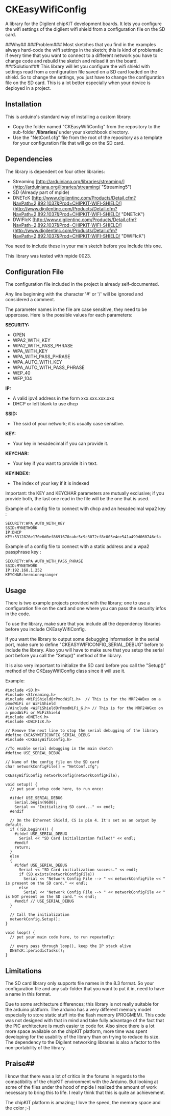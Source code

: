 # CKEasyWifiConfig #
A library for the Digilent chipKIT development boards. It lets you configure the wifi settings of the digilent wifi shield from a configuration file on the SD card.

##Why##
###Problem###
Most sketches that you find in the examples always hard-code the wifi settings in the sketch; this is kind of problematic if every time that you want to connect to a different network you have to change code and rebuild the sketch and reload it on the board. 
###Solution###
This library will let you configure the wifi shield with settings read from a configuration file saved on a SD card loaded on the shield. So to change the settings, you just have to change the configuration file on the SD card. This is a lot better especially when your device is deployed in a project.

## Installation ##
This is arduino's standard way of installing a custom library:

- Copy the folder named "CKEasyWifiConfig" from the repository to the sub-folder 
 **/libraries/** under your sketchbook directory.
- Use the "NetConf.cfg" file from the root of the repository as a template for your configuration file that will go on the SD card.

## Dependencies ##
The library is dependent on four other libraries:

- Streaming  [http://arduiniana.org/libraries/streaming/](http://arduiniana.org/libraries/streaming/ "Streaming5")
- SD (Already part of mpide)
- DNETcK  [http://www.digilentinc.com/Products/Detail.cfm?NavPath=2,892,1037&Prod=CHIPKIT-WIFI-SHIELD/](http://www.digilentinc.com/Products/Detail.cfm?NavPath=2,892,1037&Prod=CHIPKIT-WIFI-SHIELD/ "DNETcK")
- DWIFIcK [http://www.digilentinc.com/Products/Detail.cfm?NavPath=2,892,1037&Prod=CHIPKIT-WIFI-SHIELD/](http://www.digilentinc.com/Products/Detail.cfm?NavPath=2,892,1037&Prod=CHIPKIT-WIFI-SHIELD/ "DWIFIcK")

You need to include these in your main sketch before you include this one.

This library was tested with mpide 0023.

## Configuration File ##
The configuration file included in the project is already self-documented.

Any line beginning with the character '#' or '/' will be ignored and considered a comment.

The parameter names in the file are case sensitive, they need to be uppercase. Here is the possible values for each parameters:

**SECURITY:**

- OPEN
- WPA2_WITH_KEY
- WPA2_WITH_PASS_PHRASE
- WPA_WITH_KEY
- WPA_WITH_PASS_PHRASE
- WPA_AUTO_WITH_KEY
- WPA_AUTO_WITH_PASS_PHRASE
- WEP_40
- WEP_104

**IP:**

- A valid ipv4 address in the form xxx.xxx.xxx.xxx
- DHCP or left blank to use dhcp

**SSID:**

- The ssid of your network; it is usually case sensitive.

**KEY:**

- Your key in hexadecimal if you can provide it.

**KEYCHAR:**

- Your key if you want to provide it in text.

**KEYINDEX:**

- The index of your key if it is indexed


Important: the KEY and KEYCHAR parameters are mutually exclusive; if you provide both, the last one read in the file will be the one that is used.

Example of a config file to connect with dhcp and an hexadecimal wpa2 key :

    SECURITY:WPA_AUTO_WITH_KEY
	SSID:MYNETWORK
	IP:DHCP
	KEY:5312826e170e6d0ef8691670cabc5c9c3072cf8c003e4ee541a499d060746cfa

Example of a config file to connect with a static address and a wpa2 passphrase key :

    SECURITY:WPA_AUTO_WITH_PASS_PHRASE
	SSID:MYNETWORK
	IP:192.168.1.252
	KEYCHAR:hermionegranger

## Usage ##
There is two example projects provided with the library; one to use a configuration file on the card and one where you can pass the security infos in the code.

To use the library, make sure that you include all the dependency libraries before you include CKEasyWifiConfig.

If you want the library to output some debugging information in the serial port, make sure to define "CKEASYWIFICONFIG_SERIAL_DEBUG" before to include the library. Also you will have to make sure that you setup the serial port before you call the "Setup()" method of the library.

It is also very important to initialize the SD card before you call the "Setup()" method of the CKEasyWifiConfig class since it will use it.

Example:

	#include <SD.h>
	#include <Streaming.h>
	#include <WiFiShieldOrPmodWiFi.h>  // This is for the MRF24WBxx on a pmodWiFi or WiFiShield
	//#include <WiFiShieldOrPmodWiFi_G.h> // This is for the MRF24WGxx on a pmodWiFi or WiFiShield
	#include <DNETcK.h>
	#include <DWIFIcK.h>

	// Remove the next line to stop the serial debugging of the library
	#define CKEASYWIFICONFIG_SERIAL_DEBUG  
	#include <CKEasyWifiConfig.h>

	//To enable serial debugging in the main sketch
	#define USE_SERIAL_DEBUG  

	// Name of the config file on the SD card
	char networkConfigFile[] = "NetConf.cfg";

	CKEasyWifiConfig networkConfig(networkConfigFile);

	void setup() {
	  // put your setup code here, to run once:

	  #ifdef USE_SERIAL_DEBUG
		Serial.begin(9600);
		Serial << "Initializing SD card..." << endl;
	  #endif

	  // On the Ethernet Shield, CS is pin 4. It's set as an output by default.
	  if (!SD.begin(4)) {
		#ifdef USE_SERIAL_DEBUG
		  Serial << "SD Card initialization failed!" << endl;
		#endif
		return;
	  }
	  else
	  {
		#ifdef USE_SERIAL_DEBUG
		  Serial << "SD Card initialization success." << endl;
		  if (SD.exists(networkConfigFile))
			Serial << "Network Config File --> " << networkConfigFile << " is present on the SD card." << endl;
		  else
			Serial << "Network Config File --> " << networkConfigFile << " is NOT present on the SD card." << endl;
		#endif // USE_SERIAL_DEBUG
	  }
	  
	  // Call the initialization
	  networkConfig.Setup();
	}

	void loop() {
	  // put your main code here, to run repeatedly: 

	  // every pass through loop(), keep the IP stack alive
	  DNETcK::periodicTasks(); 
	}

## Limitations ##
The SD card library only supports file names in the 8.3 format. So your configuration file and any sub-folder that you want to put it in, need to have a name in this format.

Due to some architecture differences; this library is not really suitable for the arduino platform. The arduino has a very different memory model especially to store static stuff into the flash memory (PROGMEM). This code was not designed with that in mind and take fully advantage of the fact that the PIC architecture is much easier to code for. Also since there is a lot more space available on the chipKIT platform, more time was spent developing for the usability of the library than on trying to reduce its size. The dependency to the Digilent networking libraries is also a factor to the non-portability of the library.

## Praise##
I know that there was a lot of critics in the forums in regards to the compatibility of the chipKIT environment with the Arduino. But looking at some of the files under the hood of mpide I realized the amount of work necessary to bring this to life. I really think that this is quite an achievement.

The chipKIT platform is amazing; I love the speed, the memory space and the color ;-)



 